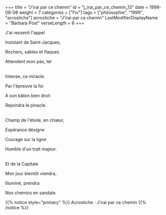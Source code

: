 +++
title = "J'irai par ce chemin"
id = "j_irai_par_ce_chemin_13"
date = 1999-09-08
weight = 7
categories = ["Foi"]
tags = ["philosophie", "1999", "acrostiche"]
acrostiche = "J'irai par ce chemin"
LastModifierDisplayName = "Barbara Post"
verseLength = 6
+++

J'ai ressenti l'appel

Insistant de Saint-Jacques,

Rochers, sables et flaques

Attendent mon pas, tel

 \
Intense, ce miracle.

Par l'épreuve la foi

A son bâton bien droit

Rejoindra le pinacle.

 \
Champ de l'étoile, en chœur,

Espérance désigne

Courage sur la ligne

Humble d'un trait majeur.

 \
Et de la Capitale

Mon jour bientôt viendra,

Illuminé, prendra

Nos chemins en sandale.

{{% notice style="primary" %}}
Acrostiche : J'irai par ce chemin
{{% /notice %}}

